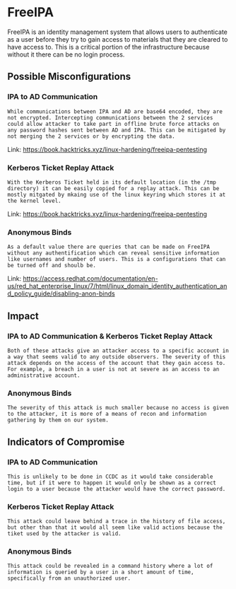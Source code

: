 # FreeIPA
FreeIPA is an identity management system that allows users to authenticate as a user before they try to gain access to materials that they are cleared to have access to. This is a critical portion of the infrastructure because without it there can be no login process.

## Possible Misconfigurations 

### IPA to AD Communication ###
    While communications between IPA and AD are base64 encoded, they are not encrypted. Intercepting communications between the 2 services could allow attacker to take part in offline brute force attacks on any password hashes sent between AD and IPA. This can be mitigated by not merging the 2 services or by encrypting the data.

Link: https://book.hacktricks.xyz/linux-hardening/freeipa-pentesting 

### Kerberos Ticket Replay Attack ###
    With the Kerberos Ticket held in its default location (in the /tmp directory) it can be easily copied for a replay attack. This can be mostly mitgated by mkaing use of the linux keyring which stores it at the kernel level.

Link: https://book.hacktricks.xyz/linux-hardening/freeipa-pentesting 

### Anonymous Binds ###
    As a default value there are queries that can be made on FreeIPA without any authentification which can reveal sensitive information like usernames and number of users. This is a configurations that can be turned off and shoulb be.

Link: https://access.redhat.com/documentation/en-us/red_hat_enterprise_linux/7/html/linux_domain_identity_authentication_and_policy_guide/disabling-anon-binds  

## Impact

### IPA to AD Communication & Kerberos Ticket Replay Attack ###
    Both of these attacks give an attacker access to a specific account in a way that seems valid to any outside observers. The severity of this attack depends on the access of the account that they gain access to. For example, a breach in a user is not at severe as an access to an administrative account.

### Anonymous Binds ###
    The severity of this attack is much smaller because no access is given to the attacker, it is more of a means of recon and information gathering by them on our system.

## Indicators of Compromise

### IPA to AD Communication ###
    This is unlikely to be done in CCDC as it would take considerable time, but if it were to happen it would only be shown as a correct login to a user because the attacker would have the correct password.

### Kerberos Ticket Replay Attack ###
    This attack could leave behind a trace in the history of file access, but other than that it would all seem like valid actions because the tiket used by the attacker is valid.

### Anonymous Binds ###
    This attack could be revealed in a command history where a lot of information is queried by a user in a short amount of time, specifically from an unauthorized user.